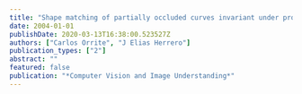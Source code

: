 ```yaml
---
title: "Shape matching of partially occluded curves invariant under projective transformation"
date: 2004-01-01
publishDate: 2020-03-13T16:38:00.523527Z
authors: ["Carlos Orrite", "J Elias Herrero"]
publication_types: ["2"]
abstract: ""
featured: false
publication: "*Computer Vision and Image Understanding*"
---
```


